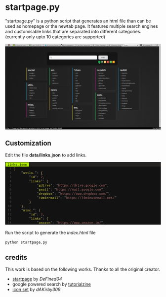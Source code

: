 startpage.py
============

"startpage.py" is a python script that generates an html file than can be used as homepage or the newtab page. It features multiple search engines and customisable links that are separated into different categories. (currently only upto 10 categories are supported)

![alt tag](preview/20141108185942.png "preview")

Customization
-------------

Edit the file __data/links.json__ to add links.

![alt tag](preview/20141108191203.png "editing json")

Run the script to generate the *index.html* file
```
python startpage.py
```

credits
--------
This work is based on the following works. Thanks to all the original creator.

* [startpage](http://www.deviantart.com/art/KMay-Start-Page-184915031) by *DeFined04*
* google powered search by [tutorialzine](http://tutorialzine.com/2010/09/google-powered-site-search-ajax-jquery/)
* [icon set](http://dakirby309.deviantart.com/art/Metro-UI-Icon-Set-725-Icons-280724102) by *dAKirby309*
